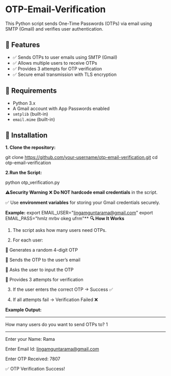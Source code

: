 # OTP-Email-Verification

This Python script sends One-Time Passwords (OTPs) via email using SMTP (Gmail) and verifies user authentication.

## 🚀 Features
- ✅ Sends OTPs to user emails using SMTP (Gmail)
- ✅ Allows multiple users to receive OTPs
- ✅ Provides 3 attempts for OTP verification
- ✅ Secure email transmission with TLS encryption

## 📌 Requirements
- Python 3.x
- A Gmail account with App Passwords enabled
- `smtplib` (built-in)
- `email.mime` (built-in)
## 🔧 Installation
**1. Clone the repository:**
   
   git clone https://github.com/your-username/otp-email-verification.git
   cd otp-email-verification

**2.Run the Script:**

python otp_verification.py

⚠️**Security Warning**
❌ **Do NOT hardcode email credentials** in the script.

✅ Use **environment variables** for storing your Gmail credentials securely.

**Example:**
export EMAIL_USER="lingamguntarama@gmail.com"
export EMAIL_PASS="hmlz mrbv okeg ufrm"**
**🔍 How It Works**
1. The script asks how many users need OTPs.

2.	For each user:

   	Generates a random 4-digit OTP
   
   	Sends the OTP to the user’s email
   
   	Asks the user to input the OTP
   
   	Provides 3 attempts for verification

3.	If the user enters the correct OTP → Success ✅

4.	If all attempts fail → Verification Failed ❌

**Example Output:**
**************************************
How many users do you want to send OTPs to? 1
**************************************
Enter your Name: Rama

Enter Email Id: lingamguntarama@gmail.com

Enter OTP Received: 7807

✅ OTP Verification Success!
